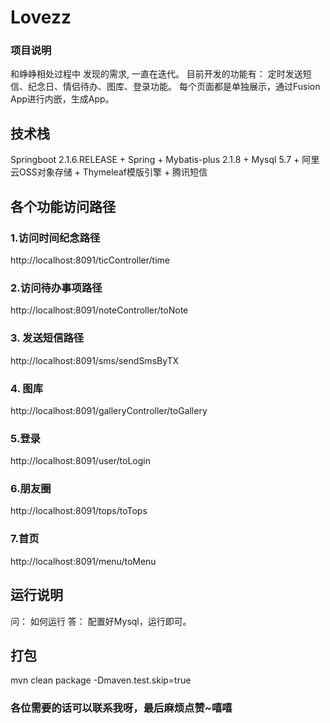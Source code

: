 # Lovezz
### 项目说明
和峥峥相处过程中 发现的需求, 一直在迭代。
目前开发的功能有： 定时发送短信、纪念日、情侣待办、图库、登录功能。
每个页面都是单独展示，通过Fusion App进行内嵌，生成App。

## 技术栈 
Springboot 2.1.6.RELEASE + Spring + Mybatis-plus 2.1.8 + 
Mysql 5.7 + 阿里云OSS对象存储 + Thymeleaf模版引擎 + 腾讯短信

## 各个功能访问路径
### 1.访问时间纪念路径
http://localhost:8091/ticController/time

### 2.访问待办事项路径
http://localhost:8091/noteController/toNote

### 3. 发送短信路径
http://localhost:8091/sms/sendSmsByTX

### 4. 图库
http://localhost:8091/galleryController/toGallery

### 5.登录
http://localhost:8091/user/toLogin

### 6.朋友圈
http://localhost:8091/tops/toTops

### 7.首页
http://localhost:8091/menu/toMenu

## 运行说明
问： 如何运行
答： 配置好Mysql，运行即可。

## 打包
mvn clean package -Dmaven.test.skip=true


### 各位需要的话可以联系我呀，最后麻烦点赞~嘻嘻
